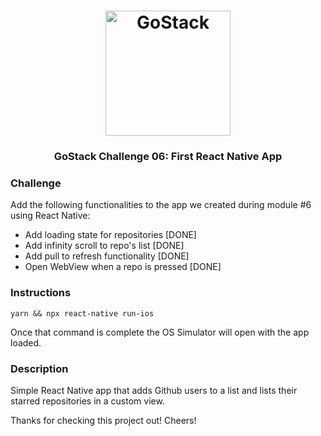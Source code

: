 <h1 align="center">
  <img alt="GoStack" src="https://rocketseat-cdn.s3-sa-east-1.amazonaws.com/bootcamp-header.png" width="200px" />
</h1>

<h3 align="center">
  GoStack Challenge 06: First React Native App
</h3>

### Challenge

Add the following functionalities to the app we created during module #6 using React Native:

- Add loading state for repositories [DONE]
- Add infinity scroll to repo's list [DONE]
- Add pull to refresh functionality [DONE]
- Open WebView when a repo is pressed [DONE]

### Instructions ###
```
yarn && npx react-native run-ios
```
Once that command is complete the OS Simulator will open with the app loaded.

### Description ###
Simple React Native app that adds Github users to a list and lists their starred repositories in a custom view.

Thanks for checking this project out! Cheers!

